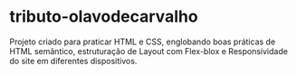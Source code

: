 # tributo-olavodecarvalho
Projeto criado para praticar HTML e CSS, englobando boas práticas de HTML semântico, estruturação de Layout com Flex-blox e Responsividade do site em diferentes dispositivos.
